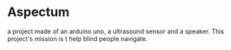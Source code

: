 # Aspectum
a project made of an arduino uno, a ultrasound sensor and a speaker. This project's mission is t help blind people navigate.
